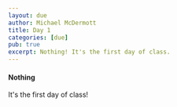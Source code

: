 ```yaml
---
layout: due
author: Michael McDermott
title: Day 1
categories: [due]
pub: true
excerpt: Nothing! It's the first day of class.
---
```

#### Nothing
It's the first day of class!
